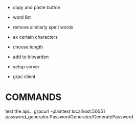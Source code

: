 - copy and paste button
- word list
- remove similarly spelt words
- ax certain characters
- choose length

- add to bitwarden
- setup server
- grpc client



# COMMANDS
test the api...
grpcurl -plaintext localhost:50051 password_generator.PasswordGenerator/GeneratePassword
